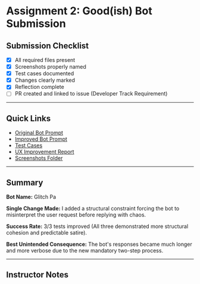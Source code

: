 # Assignment 2: Good(ish) Bot Submission

## Submission Checklist

- [x] All required files present
- [x] Screenshots properly named
- [x] Test cases documented
- [x] Changes clearly marked
- [x] Reflection complete
- [ ] PR created and linked to issue (Developer Track Requirement)

---

## Quick Links

- [Original Bot Prompt](./bad-bot-v1.md)
- [Improved Bot Prompt](./good-bot-v2.md)
- [Test Cases](./test-cases.md)
- [UX Improvement Report](./UX-IMPROVEMENT.md)
- [Screenshots Folder](./screenshots/)

---

## Summary

**Bot Name:** Glitch Pa

**Single Change Made:** I added a structural constraint forcing the bot to misinterpret the user request before replying with chaos.

**Success Rate:** 3/3 tests improved (All three demonstrated more structural cohesion and predictable satire).

**Best Unintended Consequence:** The bot's responses became much longer and more verbose due to the new mandatory two-step process.

---

## Instructor Notes

